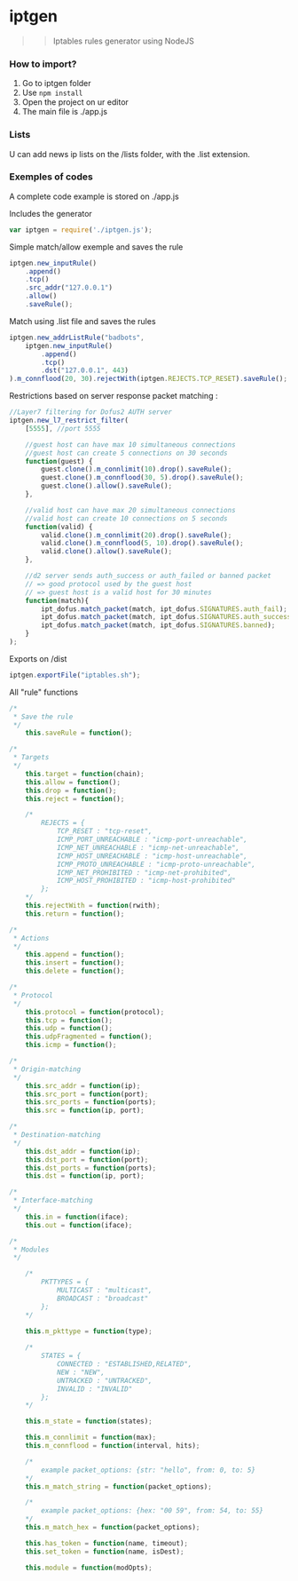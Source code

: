 iptgen
==============
>>Iptables rules generator using NodeJS

### How to import? ###
1. Go to iptgen folder
2. Use `npm install`
3. Open the project on ur editor
4. The main file is ./app.js

### Lists ###
U can add news ip lists on the /lists folder, with the .list extension.

###  Exemples of codes ###
A complete code example is stored on ./app.js

Includes the generator
```javascript
var iptgen = require('./iptgen.js');
```

Simple match/allow exemple and saves the rule
```javascript
iptgen.new_inputRule()
    .append()
    .tcp()
    .src_addr("127.0.0.1")
    .allow()
    .saveRule();
```

Match using .list file  and saves the rules
```javascript
iptgen.new_addrListRule("badbots",
    iptgen.new_inputRule()
        .append()
        .tcp()
        .dst("127.0.0.1", 443)
).m_connflood(20, 30).rejectWith(iptgen.REJECTS.TCP_RESET).saveRule();
```

Restrictions based on server response packet matching :

```javascript
//Layer7 filtering for Dofus2 AUTH server
iptgen.new_l7_restrict_filter(
    [5555], //port 5555

    //guest host can have max 10 simultaneous connections
    //guest host can create 5 connections on 30 seconds
    function(guest) {
        guest.clone().m_connlimit(10).drop().saveRule();
        guest.clone().m_connflood(30, 5).drop().saveRule();
        guest.clone().allow().saveRule();
    },

    //valid host can have max 20 simultaneous connections
    //valid host can create 10 connections on 5 seconds
    function(valid) {
        valid.clone().m_connlimit(20).drop().saveRule();
        valid.clone().m_connflood(5, 10).drop().saveRule();
        valid.clone().allow().saveRule();
    },

    //d2 server sends auth_success or auth_failed or banned packet
    // => good protocol used by the guest host
    // => guest host is a valid host for 30 minutes
    function(match){
        ipt_dofus.match_packet(match, ipt_dofus.SIGNATURES.auth_fail);
        ipt_dofus.match_packet(match, ipt_dofus.SIGNATURES.auth_success);
        ipt_dofus.match_packet(match, ipt_dofus.SIGNATURES.banned);
    }
);
```

Exports on /dist
```javascript
iptgen.exportFile("iptables.sh");
```

All "rule" functions

```javascript
/*
 * Save the rule
 */
    this.saveRule = function();

/*
 * Targets
 */
    this.target = function(chain);
    this.allow = function();
    this.drop = function();
    this.reject = function();

    /*
        REJECTS = {
            TCP_RESET : "tcp-reset",
            ICMP_PORT_UNREACHABLE : "icmp-port-unreachable",
            ICMP_NET_UNREACHABLE : "icmp-net-unreachable",
            ICMP_HOST_UNREACHABLE : "icmp-host-unreachable",
            ICMP_PROTO_UNREACHABLE : "icmp-proto-unreachable",
            ICMP_NET_PROHIBITED : "icmp-net-prohibited",
            ICMP_HOST_PROHIBITED : "icmp-host-prohibited"
        };
    */
    this.rejectWith = function(rwith);
    this.return = function();

/*
 * Actions
 */
    this.append = function();
    this.insert = function();
    this.delete = function();

/*
 * Protocol
 */
    this.protocol = function(protocol);
    this.tcp = function();
    this.udp = function();
    this.udpFragmented = function();
    this.icmp = function();

/*
 * Origin-matching
 */
    this.src_addr = function(ip);
    this.src_port = function(port);
    this.src_ports = function(ports);
    this.src = function(ip, port);

/*
 * Destination-matching
 */
    this.dst_addr = function(ip);
    this.dst_port = function(port);
    this.dst_ports = function(ports);
    this.dst = function(ip, port);

/*
 * Interface-matching
 */
    this.in = function(iface);
    this.out = function(iface);

/*
 * Modules
 */

    /*
        PKTTYPES = {
            MULTICAST : "multicast",
            BROADCAST : "broadcast"
        };
    */
    
    this.m_pkttype = function(type);

    /*
        STATES = {
            CONNECTED : "ESTABLISHED,RELATED",
            NEW : "NEW",
            UNTRACKED : "UNTRACKED",
            INVALID : "INVALID"
        };
    */

    this.m_state = function(states);

    this.m_connlimit = function(max);
    this.m_connflood = function(interval, hits);

    /*
        example packet_options: {str: "hello", from: 0, to: 5}
    */
    this.m_match_string = function(packet_options);

    /*
        example packet_options: {hex: "00 59", from: 54, to: 55}
    */
    this.m_match_hex = function(packet_options);

    this.has_token = function(name, timeout);
    this.set_token = function(name, isDest);

    this.module = function(modOpts);
```
